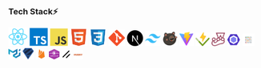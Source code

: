 ### Tech Stack⚡

<p align="left">
  <img src="./assets/icons/react.svg" width="38" height="38" title="React"/>
  <img src="./assets/icons/typescript.svg" width="37" height="37" title="TypeScript"/>
  <img src="./assets/icons/javascript.svg" width="36" height="36" title="JavaScript"/>
  <img src="./assets/icons/html.svg" width="35" height="35" title="HTML"/>
  <img src="./assets/icons/css.svg" width="34" height="34" title="CSS"/>
  <img src="./assets/icons/git.svg" width="33" height="33" title="Git"/>
  <img src="./assets/icons/nextjs.svg" width="32" height="32" title="Next.js"/>
  <img src="./assets/icons/tailwind.svg" width="31" height="31" title="Tailwind CSS"/>
  <img src="./assets/icons/zustand.svg" width="30" height="30" title="Zustand"/>
  <img src="./assets/icons/vite.svg" width="29" height="29" title="Vite"/>
  <img src="./assets/icons/vitest.svg" width="28" height="28" title="Vitest"/>
  <img src="./assets/icons/jest.svg" width="27" height="27" title="Jest"/>
  <img src="./assets/icons/eslint.svg" width="26" height="26" title="ESLint"/>
  <img src="./assets/icons/prettier.svg" width="25" height="25" title="Prettier"/>
  <img src="./assets/icons/mui.svg" width="24" height="24" title="MUI"/>
  <img src="./assets/icons/zod.svg" width="23" height="23" title="Zod"/>
  <img src="./assets/icons/firebase.svg" width="22" height="22" title="Firebase"/>
  <img src="./assets/icons/websocket.svg" width="21" height="21" title="WebSocket"/>
  <img src="./assets/icons/shadcn.svg" width="20" height="20" title="Shadcn/UI"/>
  <img src="./assets/icons/husky.svg" width="19" height="19" title="Husky"/>
</p>
